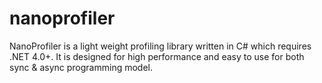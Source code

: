 nanoprofiler
============

NanoProfiler is a light weight profiling library written in C# which requires .NET 4.0+. It is designed for high performance and easy to use for both sync &amp; async programming model.
